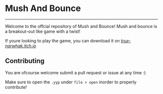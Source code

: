 # Mush And Bounce
___

Welcome to the offcial repository of Mush and Bounce! Mush and bounce is a breakout-out like game with a twist!

If youre looking to play the game, you can download it on *[true-narwhak.itch.io](https://true-narwhak.itch.io/)*


## Contributing
You are ofcourse welcome submit a pull request or issue at any time :)

Make sure to open the `.yyp` under `file > open` inorder to properly contribute!